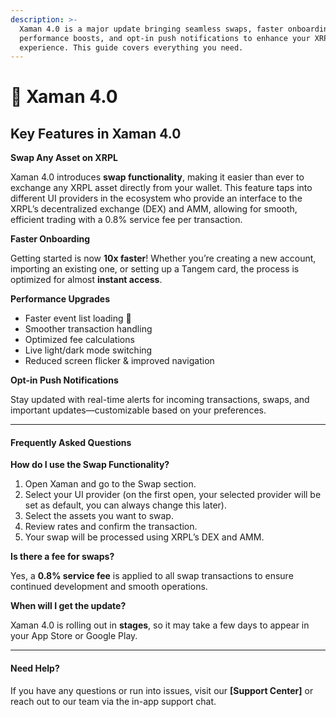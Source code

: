 ```yaml
---
description: >-
  Xaman 4.0 is a major update bringing seamless swaps, faster onboarding, major
  performance boosts, and opt-in push notifications to enhance your XRPL
  experience. This guide covers everything you need.
---
```


# 🎉 Xaman 4.0

## **Key Features in Xaman 4.0**

**Swap Any Asset on XRPL**

Xaman 4.0 introduces **swap functionality**, making it easier than ever to exchange any XRPL asset directly from your wallet. This feature taps into different UI providers in the ecosystem who provide an interface to the XRPL’s decentralized exchange (DEX) and AMM, allowing for smooth, efficient trading with a 0.8% service fee per transaction.

**Faster Onboarding**

Getting started is now **10x faster**! Whether you’re creating a new account, importing an existing one, or setting up a Tangem card, the process is optimized for almost **instant access**.

**Performance Upgrades**

* Faster event list loading 🚀
* Smoother transaction handling
* Optimized fee calculations
* Live light/dark mode switching
* Reduced screen flicker & improved navigation

**Opt-in Push Notifications**

Stay updated with real-time alerts for incoming transactions, swaps, and important updates—customizable based on your preferences.

***

#### **Frequently Asked Questions**

**How do I use the Swap Functionality?**

1. Open Xaman and go to the Swap section.
2. Select your UI provider (on the first open, your selected provider will be set as default, you can always change this later).
3. Select the assets you want to swap.
4. Review rates and confirm the transaction.
5. Your swap will be processed using XRPL’s DEX and AMM.

**Is there a fee for swaps?**

Yes, a **0.8% service fee** is applied to all swap transactions to ensure continued development and smooth operations.

**When will I get the update?**

Xaman 4.0 is rolling out in **stages**, so it may take a few days to appear in your App Store or Google Play.

***

#### **Need Help?**

If you have any questions or run into issues, visit our **\[Support Center]** or reach out to our team via the in-app support chat.
